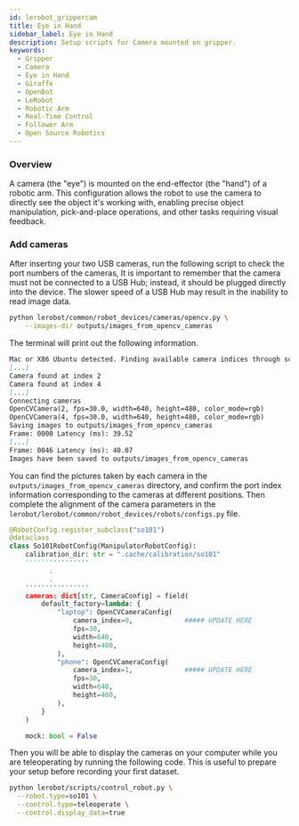 ```yaml
---
id: lerobot_grippercam
title: Eye in Hand
sidebar_label: Eye in Hand
description: Setup scripts for Camera mounted on gripper.
keywords:
  - Gripper
  - Camera
  - Eye in Hand
  - Giraffe
  - OpenBot
  - LeRobot
  - Robotic Arm
  - Real-Time Control
  - Follower Arm
  - Open Source Robotics
---
```


<!-- @format -->

### Overview

A camera (the "eye") is mounted on the end-effector (the "hand") of a robotic arm. This configuration allows the robot to use the camera to directly see the object it's working with, enabling precise object manipulation, pick-and-place operations, and other tasks requiring visual feedback.

### Add cameras

After inserting your two USB cameras, run the following script to check the port numbers of the cameras, It is important to remember that the camera must not be connected to a USB Hub; instead, it should be plugged directly into the device. The slower speed of a USB Hub may result in the inability to read image data.

```bash
python lerobot/common/robot_devices/cameras/opencv.py \
    --images-dir outputs/images_from_opencv_cameras
```

The terminal will print out the following information.

```markdown
Mac or X86 Ubuntu detected. Finding available camera indices through scanning all indices from 0 to 60
[...]
Camera found at index 2
Camera found at index 4
[...]
Connecting cameras
OpenCVCamera(2, fps=30.0, width=640, height=480, color_mode=rgb)
OpenCVCamera(4, fps=30.0, width=640, height=480, color_mode=rgb)
Saving images to outputs/images_from_opencv_cameras
Frame: 0000 Latency (ms): 39.52
[...]
Frame: 0046 Latency (ms): 40.07
Images have been saved to outputs/images_from_opencv_cameras
```

You can find the pictures taken by each camera in the `outputs/images_from_opencv_cameras` directory, and confirm the port index information corresponding to the cameras at different positions. Then complete the alignment of the camera parameters in the `lerobot/lerobot/common/robot_devices/robots/configs.py` file.

```python
@RobotConfig.register_subclass("so101")
@dataclass
class So101RobotConfig(ManipulatorRobotConfig):
    calibration_dir: str = ".cache/calibration/so101"
    ''''''''''''''''
          .
          .
    ''''''''''''''''
    cameras: dict[str, CameraConfig] = field(
        default_factory=lambda: {
            "laptop": OpenCVCameraConfig(
                camera_index=0,             ##### UPDATE HERE
                fps=30,
                width=640,
                height=480,
            ),
            "phone": OpenCVCameraConfig(
                camera_index=1,             ##### UPDATE HERE
                fps=30,
                width=640,
                height=480,
            ),
        }
    )

    mock: bool = False

```

Then you will be able to display the cameras on your computer while you are teleoperating by running the following code. This is useful to prepare your setup before recording your first dataset.

```bash
python lerobot/scripts/control_robot.py \
  --robot.type=so101 \
  --control.type=teleoperate \
  --control.display_data=true
```

